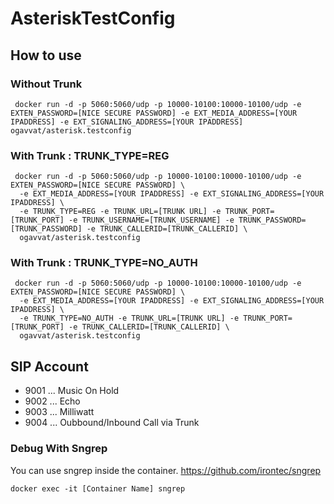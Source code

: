 # AsteriskTestConfig

## How to use

### Without Trunk
```
 docker run -d -p 5060:5060/udp -p 10000-10100:10000-10100/udp -e EXTEN_PASSWORD=[NICE SECURE PASSWORD] -e EXT_MEDIA_ADDRESS=[YOUR IPADDRESS] -e EXT_SIGNALING_ADDRESS=[YOUR IPADDRESS] ogavvat/asterisk.testconfig
```

### With Trunk : TRUNK_TYPE=REG
```
 docker run -d -p 5060:5060/udp -p 10000-10100:10000-10100/udp -e EXTEN_PASSWORD=[NICE SECURE PASSWORD] \
  -e EXT_MEDIA_ADDRESS=[YOUR IPADDRESS] -e EXT_SIGNALING_ADDRESS=[YOUR IPADDRESS] \
  -e TRUNK_TYPE=REG -e TRUNK_URL=[TRUNK URL] -e TRUNK_PORT=[TRUNK_PORT] -e TRUNK_USERNAME=[TRUNK_USERNAME] -e TRUNK_PASSWORD=[TRUNK_PASSWORD] -e TRUNK_CALLERID=[TRUNK_CALLERID] \
  ogavvat/asterisk.testconfig
```

### With Trunk : TRUNK_TYPE=NO_AUTH
```
 docker run -d -p 5060:5060/udp -p 10000-10100:10000-10100/udp -e EXTEN_PASSWORD=[NICE SECURE PASSWORD] \
  -e EXT_MEDIA_ADDRESS=[YOUR IPADDRESS] -e EXT_SIGNALING_ADDRESS=[YOUR IPADDRESS] \
  -e TRUNK_TYPE=NO_AUTH -e TRUNK_URL=[TRUNK URL] -e TRUNK_PORT=[TRUNK_PORT] -e TRUNK_CALLERID=[TRUNK_CALLERID] \
  ogavvat/asterisk.testconfig
```



## SIP Account

- 9001 ... Music On Hold
- 9002 ... Echo
- 9003 ... Milliwatt
- 9004 ... Oubbound/Inbound Call via Trunk


### Debug With Sngrep

You can use sngrep inside the container.
https://github.com/irontec/sngrep

```
docker exec -it [Container Name] sngrep
```
